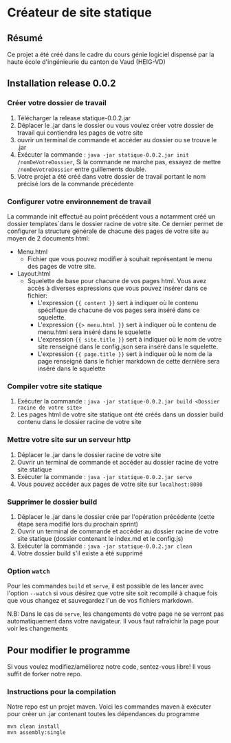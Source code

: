 # Créateur de site statique

## Résumé
Ce projet a été créé dans le cadre du cours génie logiciel dispensé par la haute école d'ingénieurie du canton de Vaud (HEIG-VD)

## Installation release 0.0.2
### Créer votre dossier de travail
1. Télécharger la release statique-0.0.2.jar
2. Déplacer le .jar dans le dossier ou vous voulez créer votre dossier de travail qui contiendra les pages de votre site
3. ouvrir un terminal de commande et accéder au dossier ou se trouve le .jar
4. Exécuter la commande : ```java -jar statique-0.0.2.jar init /nomDeVotreDossier```,
 Si la commande ne marche pas, essayez de mettre ```/nomDeVotreDossier``` entre guillements double.
5. Votre projet a été créé dans votre dossier de travail portant le nom précisé lors de la commande précédente

### Configurer votre environnement de travail
La commande init effectué au point précédent vous a notamment créé un dossier templates`dans le dossier racine de votre site. 
Ce dernier permet de configurer la structure générale de chacune des pages de votre site au moyen de 2 documents html:
- Menu.html
    - Fichier que vous pouvez modifier à souhait représentant le menu des pages de votre site.
- Layout.html
    - Squelette de base pour chacune de vos pages html. Vous avez accès à diverses expressions que vous pouvez insérer dans ce fichier:
        - L'expression ```{{ content }}``` sert à indiquer où le contenu spécifique de chacune de vos pages sera inséré dans ce squelette.
        - L'expression ```{{> menu.html }}``` sert à indiquer où le contenu de menu.html sera inséré dans le squelette
        - L'expression ```{{ site.title }}``` sert à indiquer où le nom de votre site renseigné dans le config.json sera inséré dans le squelette.
        - L'expression ```{{ page.title }}``` sert à indiquer où le nom de la page renseigné dans le fichier markdown de cette dernière sera inséré dans le squelette
### Compiler votre site statique
1. Exécuter la commande : ```java -jar statique-0.0.2.jar build <Dossier racine de votre site> ```
2. Les pages html de votre site statique ont été créés dans un dossier build contenu dans le dossier racine de votre site

### Mettre votre site sur un serveur http
1. Déplacer le .jar dans le dossier racine de votre site
2. Ouvrir un terminal de commande et accéder au dossier racine de votre site statique
3. Exécuter la commande : ```java -jar statique-0.0.2.jar serve```
4. Vous pouvez accéder aux pages de votre site sur ```localhost:8080```

### Supprimer le dossier build
1. Déplacer le .jar dans le dossier crée par l'opération précédente (cette étape sera modifié lors du prochain sprint)
2. Ouvrir un terminal de commande et accéder au dossier racine de votre site statique (dossier contenant le index.md et le config.js)
3. Exécuter la commande : ```java -jar statique-0.0.2.jar clean```
4. Votre dossier build s'il existe a été supprimé

### Option `watch`
Pour les commandes `build` et `serve`, il est possible de les lancer avec l'option `--watch` si vous désirez que
votre site soit recompilé à chaque fois que vous changez et sauvegardez l'un de vos fichiers markdown. 

N.B: Dans le cas de `serve`, les changements de votre page ne se verront pas automatiquement dans votre navigateur.
Il vous faut rafraîchir la page pour voir les changements

## Pour modifier le programme
Si vous voulez modifiez/améliorez notre code, sentez-vous libre! Il vous suffit de forker notre repo.
### Instructions pour la compilation
Notre repo est un projet maven. Voici les commandes maven à exécuter pour créer un .jar contenant toutes les dépendances du programme
```
mvn clean install
mvn assembly:single
```